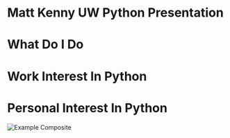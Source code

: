 Matt Kenny UW Python Presentation
=================================

# What Do I Do

# Work Interest In Python

# Personal Interest In Python

![Example Composite](https://github.com/mattmakesmaps/Skools_Kool/blob/master/Presentation/img/example_composite.JPG)